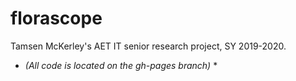 # florascope
Tamsen McKerley's AET IT senior research project, SY 2019-2020.

* *(All code is located on the gh-pages branch)* *
